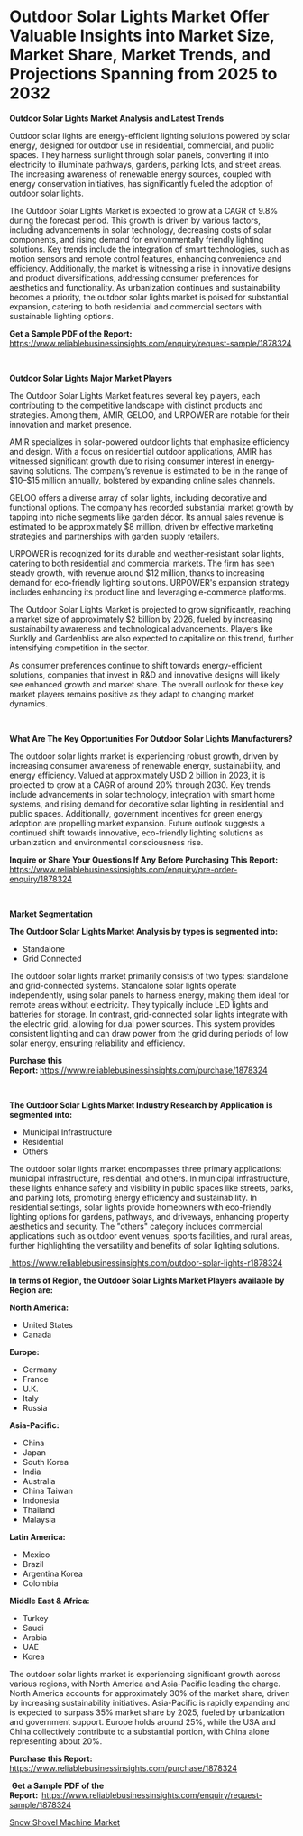 <p><h1>Outdoor Solar Lights Market Offer Valuable Insights into Market Size, Market Share, Market Trends, and Projections Spanning from 2025 to 2032</h1></p><p><strong>Outdoor Solar Lights Market Analysis and Latest Trends</strong></p>
<p><p>Outdoor solar lights are energy-efficient lighting solutions powered by solar energy, designed for outdoor use in residential, commercial, and public spaces. They harness sunlight through solar panels, converting it into electricity to illuminate pathways, gardens, parking lots, and street areas. The increasing awareness of renewable energy sources, coupled with energy conservation initiatives, has significantly fueled the adoption of outdoor solar lights.</p><p>The Outdoor Solar Lights Market is expected to grow at a CAGR of 9.8% during the forecast period. This growth is driven by various factors, including advancements in solar technology, decreasing costs of solar components, and rising demand for environmentally friendly lighting solutions. Key trends include the integration of smart technologies, such as motion sensors and remote control features, enhancing convenience and efficiency. Additionally, the market is witnessing a rise in innovative designs and product diversifications, addressing consumer preferences for aesthetics and functionality. As urbanization continues and sustainability becomes a priority, the outdoor solar lights market is poised for substantial expansion, catering to both residential and commercial sectors with sustainable lighting options.</p></p>
<p><strong>Get a Sample PDF of the Report:&nbsp;</strong> <a href="https://www.reliablebusinessinsights.com/enquiry/request-sample/1878324?utm_campaign=3106&utm_medium=2&utm_source=Github&utm_content=ia&utm_term=10042025&utm_id=outdoor-solar-lights">https://www.reliablebusinessinsights.com/enquiry/request-sample/1878324</a></p>
<p>&nbsp;</p>
<p><strong>Outdoor Solar Lights Major Market Players</strong></p>
<p><p>The Outdoor Solar Lights Market features several key players, each contributing to the competitive landscape with distinct products and strategies. Among them, AMIR, GELOO, and URPOWER are notable for their innovation and market presence.</p><p>AMIR specializes in solar-powered outdoor lights that emphasize efficiency and design. With a focus on residential outdoor applications, AMIR has witnessed significant growth due to rising consumer interest in energy-saving solutions. The company’s revenue is estimated to be in the range of $10–$15 million annually, bolstered by expanding online sales channels.</p><p>GELOO offers a diverse array of solar lights, including decorative and functional options. The company has recorded substantial market growth by tapping into niche segments like garden décor. Its annual sales revenue is estimated to be approximately $8 million, driven by effective marketing strategies and partnerships with garden supply retailers.</p><p>URPOWER is recognized for its durable and weather-resistant solar lights, catering to both residential and commercial markets. The firm has seen steady growth, with revenue around $12 million, thanks to increasing demand for eco-friendly lighting solutions. URPOWER's expansion strategy includes enhancing its product line and leveraging e-commerce platforms.</p><p>The Outdoor Solar Lights Market is projected to grow significantly, reaching a market size of approximately $2 billion by 2026, fueled by increasing sustainability awareness and technological advancements. Players like Sunklly and Gardenbliss are also expected to capitalize on this trend, further intensifying competition in the sector.</p><p>As consumer preferences continue to shift towards energy-efficient solutions, companies that invest in R&D and innovative designs will likely see enhanced growth and market share. The overall outlook for these key market players remains positive as they adapt to changing market dynamics.</p></p>
<p>&nbsp;</p>
<p><strong>What Are The Key Opportunities For Outdoor Solar Lights Manufacturers?</strong></p>
<p><p>The outdoor solar lights market is experiencing robust growth, driven by increasing consumer awareness of renewable energy, sustainability, and energy efficiency. Valued at approximately USD 2 billion in 2023, it is projected to grow at a CAGR of around 20% through 2030. Key trends include advancements in solar technology, integration with smart home systems, and rising demand for decorative solar lighting in residential and public spaces. Additionally, government incentives for green energy adoption are propelling market expansion. Future outlook suggests a continued shift towards innovative, eco-friendly lighting solutions as urbanization and environmental consciousness rise.</p></p>
<p><strong>Inquire or Share Your Questions If Any Before Purchasing This Report:</strong> <a href="https://www.reliablebusinessinsights.com/enquiry/pre-order-enquiry/1878324?utm_campaign=3106&utm_medium=2&utm_source=Github&utm_content=ia&utm_term=10042025&utm_id=outdoor-solar-lights">https://www.reliablebusinessinsights.com/enquiry/pre-order-enquiry/1878324</a></p>
<p>&nbsp;</p>
<p><strong>Market Segmentation</strong></p>
<p><strong>The Outdoor Solar Lights Market Analysis by types is segmented into:</strong></p>
<p><ul><li>Standalone</li><li>Grid Connected</li></ul></p>
<p><p>The outdoor solar lights market primarily consists of two types: standalone and grid-connected systems. Standalone solar lights operate independently, using solar panels to harness energy, making them ideal for remote areas without electricity. They typically include LED lights and batteries for storage. In contrast, grid-connected solar lights integrate with the electric grid, allowing for dual power sources. This system provides consistent lighting and can draw power from the grid during periods of low solar energy, ensuring reliability and efficiency.</p></p>
<p><strong>Purchase this Report:&nbsp;</strong><a href="https://www.reliablebusinessinsights.com/purchase/1878324?utm_campaign=3106&utm_medium=2&utm_source=Github&utm_content=ia&utm_term=10042025&utm_id=outdoor-solar-lights">https://www.reliablebusinessinsights.com/purchase/1878324</a></p>
<p>&nbsp;</p>
<p><strong>The Outdoor Solar Lights Market Industry Research by Application is segmented into:</strong></p>
<p><ul><li>Municipal Infrastructure</li><li>Residential</li><li>Others</li></ul></p>
<p><p>The outdoor solar lights market encompasses three primary applications: municipal infrastructure, residential, and others. In municipal infrastructure, these lights enhance safety and visibility in public spaces like streets, parks, and parking lots, promoting energy efficiency and sustainability. In residential settings, solar lights provide homeowners with eco-friendly lighting options for gardens, pathways, and driveways, enhancing property aesthetics and security. The "others" category includes commercial applications such as outdoor event venues, sports facilities, and rural areas, further highlighting the versatility and benefits of solar lighting solutions.</p></p>
<p><a href="https://www.reliablebusinessinsights.com/outdoor-solar-lights-r1878324?utm_campaign=3106&utm_medium=2&utm_source=Github&utm_content=ia&utm_term=10042025&utm_id=outdoor-solar-lights">&nbsp;https://www.reliablebusinessinsights.com/outdoor-solar-lights-r1878324</a></p>
<p><strong>In terms of Region, the Outdoor Solar Lights Market Players available by Region are:</strong></p>
<p>
    <p> <strong> North America: </strong>
        <ul>
            <li>United States</li>
            <li>Canada</li>
        </ul>
        </p> 
    <p> <strong> Europe: </strong>
        <ul>
            <li>Germany</li>
            <li>France</li>
            <li>U.K.</li>
            <li>Italy</li>
            <li>Russia</li>
        </ul>
        </p> 
    <p> <strong> Asia-Pacific: </strong>
        <ul>
            <li>China</li>
            <li>Japan</li>
            <li>South Korea</li>
            <li>India</li>
            <li>Australia</li>
            <li>China Taiwan</li>
            <li>Indonesia</li>
            <li>Thailand</li>
            <li>Malaysia</li>
        </ul>
        </p> 
    <p> <strong> Latin America: </strong>
        <ul>
            <li>Mexico</li>
            <li>Brazil</li>
            <li>Argentina Korea</li>
            <li>Colombia</li>
        </ul>
        </p> 
    <p> <strong> Middle East & Africa: </strong>
        <ul>
            <li>Turkey</li>
            <li>Saudi</li>
            <li>Arabia</li>
            <li>UAE</li>
            <li>Korea</li>
        </ul>
    </p>
    </p>
<p><p>The outdoor solar lights market is experiencing significant growth across various regions, with North America and Asia-Pacific leading the charge. North America accounts for approximately 30% of the market share, driven by increasing sustainability initiatives. Asia-Pacific is rapidly expanding and is expected to surpass 35% market share by 2025, fueled by urbanization and government support. Europe holds around 25%, while the USA and China collectively contribute to a substantial portion, with China alone representing about 20%.</p></p>
<p><strong>Purchase this Report: </strong><a href="https://www.reliablebusinessinsights.com/purchase/1878324?utm_campaign=3106&utm_medium=2&utm_source=Github&utm_content=ia&utm_term=10042025&utm_id=outdoor-solar-lights">https://www.reliablebusinessinsights.com/purchase/1878324</a></p>
<p>&nbsp;<strong>Get a Sample PDF of the Report:&nbsp;&nbsp;</strong><a href="https://www.reliablebusinessinsights.com/enquiry/request-sample/1878324?utm_campaign=3106&utm_medium=2&utm_source=Github&utm_content=ia&utm_term=10042025&utm_id=outdoor-solar-lights">https://www.reliablebusinessinsights.com/enquiry/request-sample/1878324</a></p>
<p><strong></strong></p>
<p><p><a href="https://github.com/madethkijori/Market-Research-Report-List-1/blob/main/snow-shovel-machine-market.md?utm_campaign=3106&utm_medium=2&utm_source=Github&utm_content=ia&utm_term=10042025&utm_id=outdoor-solar-lights">Snow Shovel Machine Market</a></p></p>